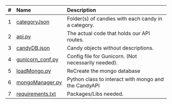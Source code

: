 |   #   | Name                                             | Description                                            |
| :---: | :----------------------------------------------- | :----------------------------------------------------- |
|   1   | [categoryJson](categoryJson)                     | Folder(s) of candies with each candy in a category.    |
|   2   | [api.py](api.py)                                 | The actual code that holds our API routes.             |
|   3   | [candyDB.json](candyDB.json)                     | Candy objects without descriptions.                    |
|   4   | [gunicorn_conf.py](gunicorn_conf.py)             | Config file for Gunicorn. (Not necessarily needed).    |
|   5   | [loadMongo.py](loadMongo.py)                     | ReCreate the mongo database                            |
|   6   | [mongoManager.py](mongoManager.py)               | Python class to interact with mongo and the CandyAPI   |
|   7   | [requirements.txt](requirements.txt)             | Packages/Libs needed.                                  |
